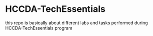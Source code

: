 # HCCDA-TechEssentials
this repo is basically about different labs and tasks performed during HCCDA-TechEssentials program
